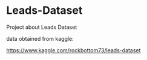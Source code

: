 # Leads-Dataset
Project about Leads Dataset

data obtained from kaggle: 

https://www.kaggle.com/rockbottom73/leads-dataset

